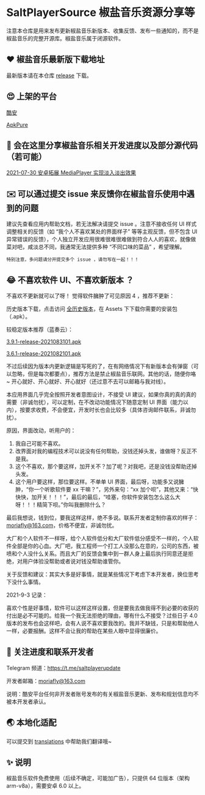 # SaltPlayerSource 椒盐音乐资源分享等

注意本仓库是用来发布更新椒盐音乐新版本、收集反馈、发布一些通知的，而不是椒盐音乐的完整开源库。椒盐音乐属于闭源软件。

## ❤️ 椒盐音乐最新版下载地址

最新版本请在本仓库 [release](https://github.com/Moriafly/SaltPlayerSource/releases) 下载。

## 😍 上架的平台

[酷安](https://www.coolapk.com/apk/284064)

[ApkPure](https://apkpure.com/p/com.salt.music)

## 🌈 会在这里分享椒盐音乐相关开发进度以及部分源代码（若可能）

[2021-07-30 安卓拓展 MediaPlayer 实现淡入淡出效果](https://blog.csdn.net/Moriafly/article/details/119251186)

## ✉️ 可以通过提交 issue 来反馈你在椒盐音乐使用中遇到的问题

建议先查看应用内帮助文档，若无法解决请提交 issue 。注意不接收任何 UI 样式调整相关的反馈（如 “我个人不喜欢某处的界面样子” 等等主观反馈，但不包含 UI 异常错误的反馈），个人独立开发应用很难很难很难做到符合人人的喜欢，就像做菜对吧，咸淡总不同，我通常无法提供多种 “不同口味的菜品” ，希望理解。

`特别注意，多问题请分开提交多个 issue ，请勿写在一起！！！`

## 😂 不喜欢软件 UI、不喜欢新版本 ？

不喜欢不更新就可以了呀！
觉得软件臃肿了可见原因 4 ，推荐不更新：

历史版本下载，点击访问 [全历史版本](https://github.com/Moriafly/SaltPlayerSource/releases)，在 Assets 下下载你需要的安装包（.apk）。

较稳定版本推荐（蓝奏云）：

[3.9.1-release-2021083101.apk](https://foyou.lanzoui.com/iUqRgtqwccb)

[3.6.1-release-2021082101.apk](https://foyou.lanzoui.com/icLcesxo9od)

不过后续因为版本内更新逻辑是写死的了，在有网络情况下有新版本会有弹窗（可以忽略，但是每次都要点），推荐方法是禁止椒盐音乐联网。其他的话，随便你咯 ~ 开心就好、开心就好、开心就好（还过意不去可以邮箱与我对线）。

本应用界面几乎完全按照开发者意图设计，不接受 UI 建议，如果你真的真的真的需要（非诚勿扰），可以定制，在不改动功能情况下随意定制 UI 界面（能力以内），按要求收费，不会便宜，开发时长也会比较多（具体咨询邮件联系，非诚勿扰）。

原因，界面改动，听用户的：
1. 我自己可能不喜欢。
2. 改界面对我的编程技术可以说没有任何帮助，没钱还掉头发，谁做呀？反正不是我。
3. 这个不喜欢，那个要这样，加开关不？加了呢？对我吧，还是没钱没帮助还掉头发。
4. 这个用户要这样，那位要这样。不单单 UI 界面，最后呀，功能多又说臃肿，“你一个听歌软件要 xx 干嘛？”，另外来句：“xx 加个呗”，其他又来：“快快快，加开关！！！”，最后的最后，“哇塞，你软件安装包怎么这么大呀！！！精简下呗。”你叫我删除什么？

最后我想说，钱到位，要我这样这样，绝不多说。联系开发者定制你喜欢的样子：moriafly@163.com，价格不便宜，非诚勿扰。

大厂和个人软件不一样呀，给个人软件低分和大厂软件低分感受不一样的，个人软件全部是你的心血。大厂吧，我工程师一个打工人没那么在意的，公司的东西，被喷和个人没什么关系。而且大厂的反馈会集中到一群人身上最后执行同意还是拒绝，对用户体验没帮助或者说对钱没帮助谁管你。

关于反馈和建议：其实大多是好事情，就是某些情况下考虑下本开发者，换位思考下没什么事情。

2021-9-3 记录：

喜欢个性是好事情，软件可以这样这样设置，但是要我去做我得不到必要的收获的付出是必不可能的。给我一个我无法拒绝的理由，哪有什么不接受？过些日子 4.0 版本的发布也会这样吧，会有人说不喜欢要我改的。我并不缺钱，只是和帮助他人一样，必要报酬。这样不会让我的帮助在某些人眼中显得很廉价。

## 📧 关注进度和联系开发者

Telegram 频道：https://t.me/saltplayerupdate

开发者邮箱：moriafly@163.com

说明：酷安平台任何非开发者账号发布的有关椒盐音乐更新、发布和规划信息均不被本开发者承认。

## 🌏 本地化适配

可以提交到 [translations](https://github.com/Moriafly/SaltPlayerSource/tree/main/translations) 中帮助我们翻译哦~

## ✨ 说明

椒盐音乐软件免费使用（后续不确定，可能加广告），只提供 64 位版本（架构 arm-v8a），需要安卓 6.0 以上。